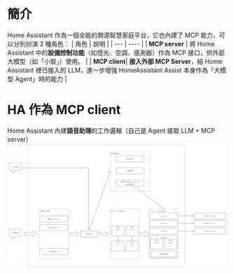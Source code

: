 # 簡介
Home Assistant 作為一個全能的開源智慧家庭平台，它也內建了 MCP 能力，可以分別扮演 2 種角色：
| 角色 | 說明 |
| --- | ---- |
| **MCP server** | 將 Home Assistant 中的**設備控制功能**（如燈光、空調、感測器）作為 MCP 接口，供外部大模型（如「小智」）使用。 |
| **MCP client**| **接入外部 MCP Server**，結 Home Assistant 裡已接入的 LLM，進一步增強 HomeAssistant Assist 本身作為「大模型 Agent」時的能力 |

# HA 作為 MCP client
Home Assistant 內建**語音助理**的工作邏輯（自己是 Agent 接取 LLM + MCP server）
![image](./mcp_client.png)
